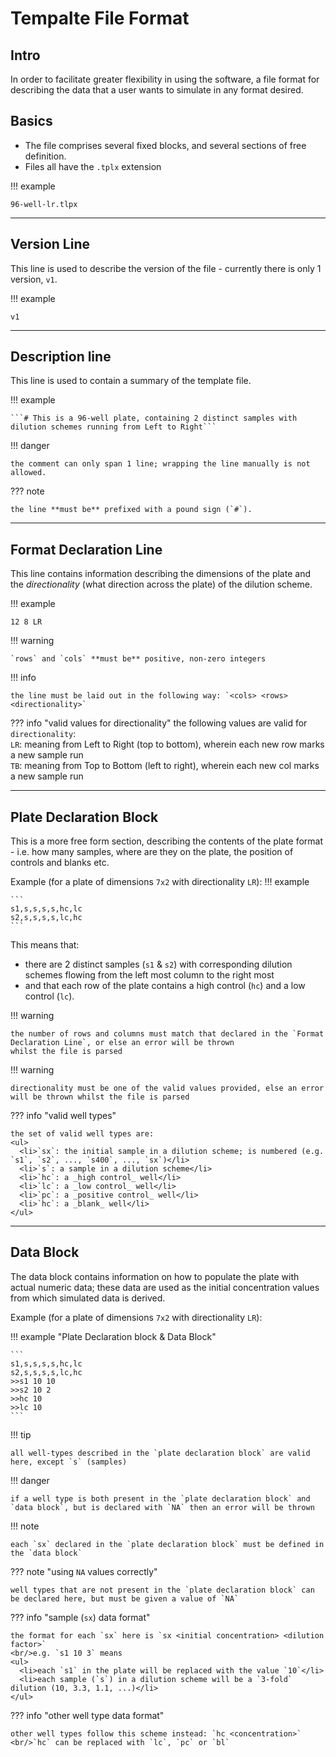 # Tempalte File Format 

## Intro 

In order to facilitate greater flexibility in using the software, a file format for describing the data that a user 
wants to simulate in any format desired.

## Basics 

- The file comprises several fixed blocks, and several sections of free definition.
- Files all have the `.tplx` extension

!!! example

    96-well-lr.tlpx

---

## Version Line 

This line is used to describe the version of the file - currently there is only 1 version, `v1`.

!!! example

    v1

---

## Description line 

This line is used to contain a summary of the template file. 

!!! example
    
    ```# This is a 96-well plate, containing 2 distinct samples with dilution schemes running from Left to Right```

!!! danger 

    the comment can only span 1 line; wrapping the line manually is not allowed.  

??? note
    
    the line **must be** prefixed with a pound sign (`#`).

---

## Format Declaration Line 

This line contains information describing the dimensions of the plate and the _directionality_ (what direction 
across the plate) of the dilution scheme.

!!! example

    12 8 LR

!!! warning 

    `rows` and `cols` **must be** positive, non-zero integers

!!! info

    the line must be laid out in the following way: `<cols> <rows> <directionality>`

??? info "valid values for directionality"
    the following values are valid for `directionality`:
      <br/>`LR`: meaning from Left to Right (top to bottom), wherein each new row marks a new sample run
      <br/>`TB`: meaning from Top to  Bottom (left to right), wherein each new col marks a new sample run 

--- 

## Plate Declaration Block 
This is a more free form section, describing the contents of the plate format - i.e. how many samples, where are they on 
the plate, the position of controls and blanks etc. 

Example (for a plate of dimensions `7x2` with directionality `LR`):
!!! example

    ```
    s1,s,s,s,s,hc,lc
    s2,s,s,s,s,lc,hc
    ```


This means that: 

- there are 2 distinct samples (`s1` & `s2`) with corresponding dilution schemes flowing from the left most column to the right most
- and that each row of the plate contains a high control (`hc`) and a low control (`lc`). 

!!! warning 

    the number of rows and columns must match that declared in the `Format Declaration Line`, or else an error will be thrown
    whilst the file is parsed 

!!! warning

    directionality must be one of the valid values provided, else an error will be thrown whilst the file is parsed

??? info "valid well types"

    the set of valid well types are:
    <ul>
      <li>`sx`: the initial sample in a dilution scheme; is numbered (e.g. `s1`, `s2`, ..., `s400`, ..., `sx`)</li>
      <li>`s`: a sample in a dilution scheme</li>
      <li>`hc`: a _high control_ well</li>
      <li>`lc`: a _low control_ well</li>
      <li>`pc`: a _positive control_ well</li>
      <li>`hc`: a _blank_ well</li>
    </ul>

---

## Data Block 

The data block contains information on how to populate the plate with actual numeric data; these data are used as the initial
concentration values from which simulated data is derived.

Example (for a plate of dimensions `7x2` with directionality `LR`):

!!! example "Plate Declaration block & Data Block"

    ```
    s1,s,s,s,s,hc,lc
    s2,s,s,s,s,lc,hc
    >>s1 10 10
    >>s2 10 2
    >>hc 10
    >>lc 10
    ```

!!! tip

    all well-types described in the `plate declaration block` are valid here, except `s` (samples)

!!! danger

    if a well type is both present in the `plate declaration block` and `data block`, but is declared with `NA` then an error will be thrown

!!! note

    each `sx` declared in the `plate declaration block` must be defined in the `data block`

??? note "using `NA` values correctly"

    well types that are not present in the `plate declaration block` can be declared here, but must be given a value of `NA`

??? info "sample (`sx`) data format"

    the format for each `sx` here is `sx <initial concentration> <dilution factor>`
    <br/>e.g. `s1 10 3` means 
    <ul>
      <li>each `s1` in the plate will be replaced with the value `10`</li> 
      <li>each sample (`s`) in a dilution scheme will be a `3-fold` dilution (10, 3.3, 1.1, ...)</li>
    </ul>

??? info "other well type data format"

    other well types follow this scheme instead: `hc <concentration>`
    <br/>`hc` can be replaced with `lc`, `pc` or `bl`

